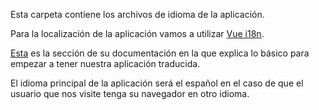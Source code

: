 Esta carpeta contiene los archivos de idioma de la aplicación.

Para la localización de la aplicación vamos a utilizar [Vue i18n](https://vue-i18n.intlify.dev/).

[Esta](https://vue-i18n.intlify.dev/guide/advanced/composition.html) es la sección de su documentación
en la que explica lo básico para empezar a tener nuestra aplicación traducida.

El idioma principal de la aplicación será el español en el caso de que el usuario que nos visite tenga
su navegador en otro idioma.
